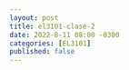 ```yaml
---
layout: post
title: el3101-clase-2
date: 2022-8-11 08:00 -0300
categories: [EL3101]
published: false
---
```


